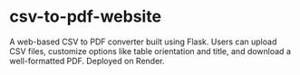 # csv-to-pdf-website
A web-based CSV to PDF converter built using Flask. Users can upload CSV files, customize options like table orientation and title, and download a well-formatted PDF. Deployed on Render.
